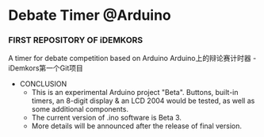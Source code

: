 # Debate Timer @Arduino
### FIRST REPOSITORY OF iDEMKORS
A timer for debate competition based on Arduino
Arduino上的辩论赛计时器 - iDemkors第一个Git项目

* CONCLUSION
  + This is an experimental Arduino project "Beta". Buttons, built-in timers, an 8-digit display & an LCD 2004 would be tested, as well as some additional components.
  + The current version of .ino software is Beta 3.
  + More details will be announced after the release of final version.
